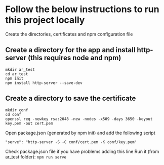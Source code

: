 
# Follow the below instructions to run this project locally
Create the directories, certificates and npm configuration file
## Create a directory for the app and install http-server (this requires node and npm)
```
mkdir ar_test
cd ar_test
npm init
npm install http-server --save-dev
```
## Create a directory to save the certificate
```
mkdir conf
cd conf
openssl req -newkey rsa:2048 -new -nodes -x509 -days 3650 -keyout key.pem -out cert.pem
```
Open package.json (generated by npm init) and add the following script
```
"serve": "http-server -S -C conf/cert.pem -K conf/key.pem"
```
Check package.json file if you have problems adding this line
Run it (from ar_test folder): ```npm run serve```

